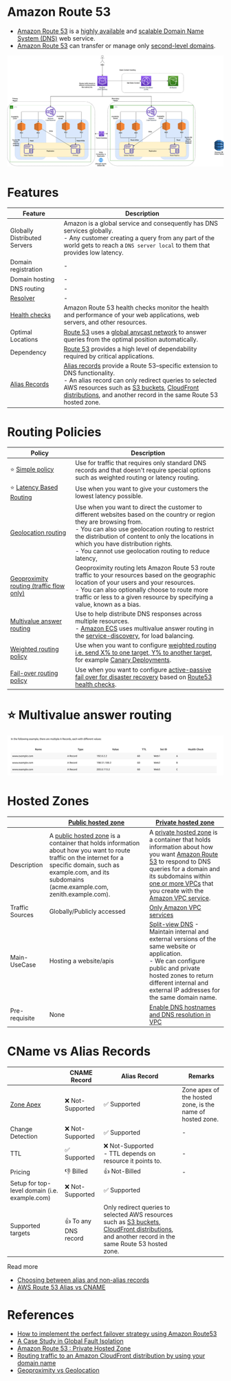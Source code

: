 
# Amazon Route 53
- [Amazon Route 53](https://docs.aws.amazon.com/Route53/latest/DeveloperGuide/Welcome.html) is a [highly available](../../../../7a_HighAvailability/Readme.md) and [scalable Domain Name System (DNS)](https://www.cloudflare.com/learning/dns/what-is-dns/) web service. 
- [Amazon Route 53]() can transfer or manage only [second-level domains](https://developer.mozilla.org/en-US/docs/Glossary/Second-level_Domain).

![img.png](../../../../0_HLDUseCasesProblems/AWS_DesignMultiRegionActiveActiveArchitecture/AWS-Multi-Region-AZ-HA.drawio.png)

# Features

| Feature                                                                            | Description                                                                                                                                                                                                                                                                                                                                                                                                        |
|------------------------------------------------------------------------------------|--------------------------------------------------------------------------------------------------------------------------------------------------------------------------------------------------------------------------------------------------------------------------------------------------------------------------------------------------------------------------------------------------------------------|
| Globally Distributed Servers                                                       | Amazon is a global service and consequently has DNS services globally. <br/>- Any customer creating a query from any part of the world gets to reach a `DNS server local` to them that provides low latency.                                                                                                                                                                                                       |
| Domain registration                                                                | -                                                                                                                                                                                                                                                                                                                                                                                                                  |
| Domain hosting                                                                     | -                                                                                                                                                                                                                                                                                                                                                                                                                  |
| DNS routing                                                                        | -                                                                                                                                                                                                                                                                                                                                                                                                                  |
| [Resolver](Route53Resolver.md)                                                     | -                                                                                                                                                                                                                                                                                                                                                                                                                  |
| [Health checks](Route53HealthChecks.md)                                            | Amazon Route 53 health checks monitor the health and performance of your web applications, web servers, and other resources.                                                                                                                                                                                                                                                                                       |
| Optimal Locations                                                                  | [Route 53](https://docs.aws.amazon.com/Route53/latest/DeveloperGuide/Welcome.html) uses a [global anycast network](https://www.cloudflare.com/learning/cdn/glossary/anycast-network/) to answer queries from the optimal position automatically.                                                                                                                                                                   |
| Dependency                                                                         | [Route 53](https://docs.aws.amazon.com/Route53/latest/DeveloperGuide/Welcome.html) provides a high level of dependability required by critical applications.                                                                                                                                                                                                                                                       |
| [Alias Records](https://repost.aws/knowledge-center/route-53-create-alias-records) | [Alias records](https://repost.aws/knowledge-center/route-53-create-alias-records) provide a Route 53–specific extension to DNS functionality. <br/>- An alias record can only redirect queries to selected AWS resources such as [S3 buckets](../../../6_StorageServices/3_S3ObjectStorage/Bucket.md), [CloudFront distributions](../AmazonCloudFront.md), and another record in the same Route 53 hosted zone. |

# Routing Policies

| Policy                                                                                                                                 | Description                                                                                                                                                                                                                                                                                                                       |
|----------------------------------------------------------------------------------------------------------------------------------------|-----------------------------------------------------------------------------------------------------------------------------------------------------------------------------------------------------------------------------------------------------------------------------------------------------------------------------------|
| :star: [Simple policy](https://aws.amazon.com/premiumsupport/knowledge-center/multivalue-versus-simple-policies/)                      | Use for traffic that requires only standard DNS records and that doesn't require special options such as weighted routing or latency routing.                                                                                                                                                                                     |
| :star: [Latency Based Routing](https://docs.aws.amazon.com/Route53/latest/DeveloperGuide/routing-policy.html)                          | Use when you want to give your customers the lowest latency possible.                                                                                                                                                                                                                                                             |
| [Geolocation routing](https://docs.aws.amazon.com/Route53/latest/DeveloperGuide/routing-policy-geo.html)                               | Use when you want to direct the customer to different websites based on the country or region they are browsing from.<br/>- You can also use geolocation routing to restrict the distribution of content to only the locations in which you have distribution rights.<br/>- You cannot use geolocation routing to reduce latency, |
| [Geoproximity routing (traffic flow only)](https://docs.aws.amazon.com/Route53/latest/DeveloperGuide/routing-policy-geoproximity.html) | Geoproximity routing lets Amazon Route 53 route traffic to your resources based on the geographic location of your users and your resources.<br/>- You can also optionally choose to route more traffic or less to a given resource by specifying a value, known as a bias.                                                       |
| [Multivalue answer routing](https://aws.amazon.com/premiumsupport/knowledge-center/multivalue-versus-simple-policies/)                 | Use to help distribute DNS responses across multiple resources. <br/>- [Amazon ECS](../../../3_ContainerOrchestrationServices/AmazonECS/Readme.md) uses multivalue answer routing in the [service-discovery](../../../../5_MicroServices/2_ServiceRegistry&Discovery/Readme.md), for load balancing.     |
| [Weighted routing policy](https://docs.aws.amazon.com/Route53/latest/DeveloperGuide/resource-record-sets-values-weighted.html)         | Use when you want to configure [weighted routing i.e. send X% to one target, Y% to another target](https://docs.aws.amazon.com/Route53/latest/DeveloperGuide/resource-record-sets-values-weighted.html), for example [Canary Deployments](../../../../13_DevOps/DeploymentTechniques.md).   |
| [Fail-over routing policy](https://docs.aws.amazon.com/Route53/latest/DeveloperGuide/routing-policy.html)                              | Use when you want to configure [active-passive fail over for disaster recovery](../../../../7a_HighAvailability/Readme.md#active-passive-policy) based on [Route53 health checks](Route53HealthChecks.md).                                                                             |

# :star: Multivalue answer routing

![img.png](../assets/route53-multi-value-routing.png)

# Hosted Zones

|                 | [Public hosted zone](https://docs.aws.amazon.com/Route53/latest/DeveloperGuide/AboutHZWorkingWith.html)                                                                                                                                                                                                    | [Private hosted zone](https://docs.aws.amazon.com/Route53/latest/DeveloperGuide/hosted-zones-private.html)                                                                                                                                                                                                                                                                                                     |
|-----------------|------------------------------------------------------------------------------------------------------------------------------------------------------------------------------------------------------------------------------------------------------------------------------------------------------------|----------------------------------------------------------------------------------------------------------------------------------------------------------------------------------------------------------------------------------------------------------------------------------------------------------------------------------------------------------------------------------------------------------------|
| Description     | A [public hosted zone](https://docs.aws.amazon.com/Route53/latest/DeveloperGuide/AboutHZWorkingWith.html) is a container that holds information about how you want to route traffic on the internet for a specific domain, such as example.com, and its subdomains (acme.example.com, zenith.example.com). | A [private hosted zone](https://docs.aws.amazon.com/Route53/latest/DeveloperGuide/hosted-zones-private.html) is a container that holds information about how you want [Amazon Route 53]() to respond to DNS queries for a domain and its subdomains within [one or more VPCs](../../3_NetworkFoundationsVPC/Readme.md) that you create with the [Amazon VPC service](../../3_NetworkFoundationsVPC/Readme.md). |
| Traffic Sources | Globally/Publicly accessed                                                                                                                                                                                                                                                                                 | [Only Amazon VPC services](../../3_NetworkFoundationsVPC/Readme.md)                                                                                                                                                                                                                                                                                                                                            |
| Main-UseCase    | Hosting a website/apis                                                                                                                                                                                                                                                                                     | [Split-view DNS](https://www.bogotobogo.com/DevOps/AWS/aws-Route53-DNS-Private-Hosted-Zone.php) - Maintain internal and external versions of the same website or application. <br/>- We can configure public and private hosted zones to return different internal and external IP addresses for the same domain name.                                                                                         |
| Pre-requisite   | None                                                                                                                                                                                                                                                                                                       | [Enable DNS hostnames and DNS resolution in VPC](https://docs.aws.amazon.com/vpc/latest/userguide/vpc-dns.html)                                                                                                                                                                                                                                                                                                |

# CName vs Alias Records

|                                                            | CNAME Record                 | Alias Record                                                                                                                                                                                                                             | Remarks                                                   |
|------------------------------------------------------------|------------------------------|------------------------------------------------------------------------------------------------------------------------------------------------------------------------------------------------------------------------------------------|-----------------------------------------------------------|
| [Zone Apex](https://cloudsoft.io/blog/aws-dns-domain-apex) | :x: Not-Supported            | :white_check_mark: Supported                                                                                                                                                                                                             | Zone apex of the hosted zone, is the name of hosted zone. |
| Change Detection                                           | :x: Not-Supported            | :white_check_mark: Supported                                                                                                                                                                                                             | -                                                         |
| TTL                                                        | :white_check_mark: Supported | :x: Not-Supported<br/>- TTL depends on resource it points to.                                                                                                                                                                            | -                                                         |
| Pricing                                                    | :-1: Billed                  | :+1: Not-Billed                                                                                                                                                                                                                          | -                                                         |
| Setup for top-level domain (i.e. example.com)              | :x: Not-Supported            | :white_check_mark: Supported                                                                                                                                                                                                             |                                                           |
| Supported targets                                          | :+1: To any DNS record       | Only redirect queries to selected AWS resources such as [S3 buckets](../../../6_StorageServices/3_S3ObjectStorage/Bucket.md), [CloudFront distributions](../AmazonCloudFront.md), and another record in the same Route 53 hosted zone. |                                                           |
Read more
- [Choosing between alias and non-alias records](https://docs.aws.amazon.com/Route53/latest/DeveloperGuide/resource-record-sets-choosing-alias-non-alias.html)
- [AWS Route 53 Alias vs CNAME](https://jayendrapatil.com/aws-route-53-alias-vs-cname/)

# References
- [How to implement the perfect failover strategy using Amazon Route53](https://medium.com/dazn-tech/how-to-implement-the-perfect-failover-strategy-using-amazon-route53-1cc4b19fa9c7)
- [A Case Study in Global Fault Isolation](https://aws.amazon.com/blogs/architecture/a-case-study-in-global-fault-isolation/) 
- [Amazon Route 53 : Private Hosted Zone](https://www.bogotobogo.com/DevOps/AWS/aws-Route53-DNS-Private-Hosted-Zone.php)
- [Routing traffic to an Amazon CloudFront distribution by using your domain name](https://docs.aws.amazon.com/Route53/latest/DeveloperGuide/routing-to-cloudfront-distribution.html)
- [Geoproximity vs Geolocation](https://www.abstractapi.com/guides/geoproximity-vs-geolocation)